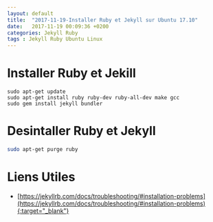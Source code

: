 ```yaml
---
layout: default
title:  "2017-11-19-Installer Ruby et Jekyll sur Ubuntu 17.10"
date:   2017-11-19 00:09:36 +0200
categories: Jekyll Ruby 
tags : Jekyll Ruby Ubuntu Linux
---
```


# Installer Ruby et Jekill 

```
sudo apt-get update
sudo apt-get install ruby ruby-dev ruby-all-dev make gcc
sudo gem install jekyll bundler
```

# Desintaller Ruby et Jekyll

```BASH
sudo apt-get purge ruby
```

# Liens Utiles

* [https://jekyllrb.com/docs/troubleshooting/#installation-problems](https://jekyllrb.com/docs/troubleshooting/#installation-problems){:target="_blank"}
